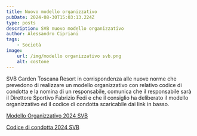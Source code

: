 ```yaml
---
title: Nuovo modello organizzativo
pubDate: 2024-08-30T15:03:13.224Z
type: posts
description: SVB nuovo modello organizzativo
author: Alessandro Cipriani
tags:
    - Società
image:
    url: /img/modello organizzativo svb.png
    alt: costone
---
```



SVB Garden Toscana Resort in corrispondenza alle nuove norme che prevedono di realizzare un modello organizzativo con relativo codice di condotta e la nomina di un responsabile, comunica che il responsabile sarà il Direttore Sportivo Fabrizio Fedi e che il consiglio ha deliberato il modello organizzativo ed il codice di condotta scaricabile dai link in basso.

[Modello Organizzativo 2024 SVB](https://drive.google.com/file/d/1mlGfJafqNLHI4MWuG5vseEXfy29oaynf/view?usp=drive_link)

[Codice di condotta 2024 SVB](https://drive.google.com/file/d/1y7fNsbLqcFbM5RLf2rL6t5ya8pVr8cci/view?usp=drive_link)
